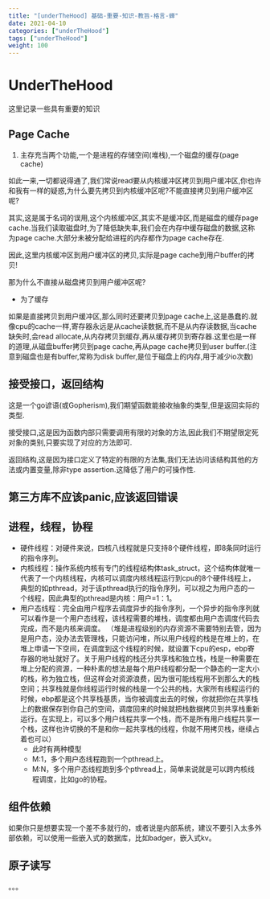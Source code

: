 ```yaml
---
title: "[underTheHood] 基础-重要-知识-教旨-格言-蝉"
date: 2021-04-10
categories: ["underTheHood"]
tags: ["underTheHood"]
weight: 100
---
```



<!-- 
  hugo使用指南：
  hugo new posts/first.md
  hugo // 如果直接加文件，需要hugo一下，编译前端
  git add .
  git commit -m "asdf"
  git push
 -->

# UnderTheHood

这里记录一些具有重要的知识

## Page Cache

1. 主存充当两个功能,一个是进程的存储空间(堆栈),一个磁盘的缓存(page cache)

如此一来,一切都说得通了,我们常说read要从内核缓冲区拷贝到用户缓冲区,你也许和我有一样的疑惑,为什么要先拷贝到内核缓冲区呢?不能直接拷贝到用户缓冲区呢?

其实,这是属于名词的误用,这个内核缓冲区,其实不是缓冲区,而是磁盘的缓存page cache.当我们读取磁盘时,为了降低缺失率,我们会在内存中缓存磁盘的数据,这称为page cache.大部分未被分配给进程的内存都作为page cache存在.

因此,这里内核缓冲区到用户缓冲区的拷贝,实际是page cache到用户buffer的拷贝!

那为什么不直接从磁盘拷贝到用户缓冲区呢?

- 为了缓存

如果是直接拷贝到用户缓冲区,那么同时还要拷贝到page cache上,这是愚蠢的.就像cpu的cache一样,寄存器永远是从cache读数据,而不是从内存读数据,当cache缺失时,会read allocate,从内存拷贝到缓存,再从缓存拷贝到寄存器.这里也是一样的道理,从磁盘buffer拷贝到page cache,再从page cache拷贝到user buffer.(注意到磁盘也是有buffer,常称为disk buffer,是位于磁盘上的内存,用于减少io次数)

## 接受接口，返回结构

这是一个go谚语(或Gopherism),我们期望函数能接收抽象的类型,但是返回实际的类型.

接受接口,这是因为函数内部只需要调用有限的对象的方法,因此我们不期望限定死对象的类别,只要实现了对应的方法即可.

返回结构,这是因为接口定义了特定的有限的方法集,我们无法访问该结构其他的方法或内置变量,除非type assertion.这降低了用户的可操作性.

## 第三方库不应该panic,应该返回错误

## 进程，线程，协程
- 硬件线程：对硬件来说，四核八线程就是只支持8个硬件线程，即8条同时运行的指令序列。
- 内核线程：操作系统内核有专门的线程结构体task_struct，这个结构体就唯一代表了一个内核线程，内核可以调度内核线程运行到cpu的8个硬件线程上，典型的如pthread，对于该pthread执行的指令序列，可以视之为用户态的一个线程，因此典型的pthread是内核：用户=1：1。
- 用户态线程：完全由用户程序去调度异步的指令序列，一个异步的指令序列就可以看作是一个用户态线程，该线程需要的堆栈，调度都由用户态调度代码去完成，而不是内核来调度。 （堆是进程级别的内存资源不需要特别去管，因为是用户态，没办法去管理栈，只能访问堆，所以用户线程的栈是在堆上的，在堆上申请一下空间，在调度到这个线程的时候，就设置下cpu的esp，ebp寄存器的地址就好了。关于用户线程的栈还分共享栈和独立栈，栈是一种需要在堆上分配的资源，一种朴素的想法是每个用户线程都分配一个静态的一定大小的栈，称为独立栈，但这样会对资源浪费，因为很可能线程用不到那么大的栈空间；共享栈就是你线程运行时候的栈是一个公共的栈，大家所有线程运行的时候，ebp都是这个共享栈基质，当你被调度出去的时候，你就把你在共享栈上的数据保存到你自己的空间，调度回来的时候就把栈数据拷贝到共享栈重新运行。在实现上，可以多个用户线程共享一个栈，而不是所有用户线程共享一个栈，这样也许切换的不是和你一起共享栈的线程，你就不用拷贝栈，继续占着也可以）
  - 此时有两种模型
  - M:1，多个用户态线程跑到一个pthread上。
  - M:N，多个用户态线程跑到多个pthread上，简单来说就是可以跨内核线程调度，比如go的协程。

## 组件依赖
如果你只是想要实现一个差不多就行的，或者说是内部系统，建议不要引入太多外部依赖，可以使用一些嵌入式的数据库，比如badger，嵌入式kv。

## 原子读写
。。。